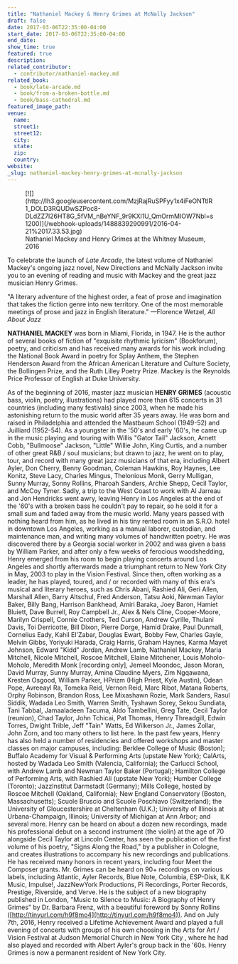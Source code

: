 ```yaml
---
title: "Nathaniel Mackey & Henry Grimes at McNally Jackson"
draft: false
date: 2017-03-06T22:35:00-04:00
start_date: 2017-03-06T22:35:00-04:00
end_date:
show_time: true
featured: true
description:
related_contributor:
  - contributor/nathaniel-mackey.md
related_book:
  - book/late-arcade.md
  - book/from-a-broken-bottle.md
  - book/bass-cathedral.md
featured_image_path:
venue:
  name:
  street1:
  street12:
  city:
  state:
  zip:
  country:
website:
_slug: nathaniel-mackey-henry-grimes-at-mcnally-jackson
---
```


<figure data-type="image">[![](http://lh3.googleusercontent.com/MzjRajRuSPFyy1x4iFeONTtlR1_DOLD3RQUDwSZPoc8-DLdZZ7l26HT8G_5fVM_nBeYNF_9r9KXl1U_QmOrmMIOW7Nbl=s1200)](/webhook-uploads/1488839290991/2016-04-21%2017.33.53.jpg)

<figcaption>Nathaniel Mackey and Henry Grimes at the Whitney Museum, 2016</figcaption>

</figure>

To celebrate the launch of _Late Arcade_, the latest volume of Nathaniel Mackey's ongoing jazz novel, New Directions and McNally Jackson invite you to an evening of reading and music with Mackey and the great jazz musician Henry Grimes.

"A literary adventure of the highest order, a feat of prose and imagination that takes the fiction genre into new territory. One of the most memorable meetings of prose and jazz in English literature." —Florence Wetzel, _All About Jazz_

**NATHANIEL MACKEY** was born in Miami, Florida, in 1947. He is the author of several books of fiction of "exquisite rhythmic lyricism" (Bookforum), poetry, and criticism and has received many awards for his work including the National Book Award in poetry for Splay Anthem, the Stephen Henderson Award from the African American Literature and Culture Society, the Bollingen Prize, and the Ruth Lilley Poetry Prize. Mackey is the Reynolds Price Professor of English at Duke University.

As of the beginning of 2016, master jazz musician **HENRY GRIMES** (acoustic bass, violin, poetry, illustrations) had played more than 615 concerts in 31 countries (including many festivals) since 2003, when he made his astonishing return to the music world after 35 years away. He was born and raised in Philadelphia and attended the Mastbaum School (1949-52) and Juilliard (1952-54). As a youngster in the '50's and early '60's, he came up in the music playing and touring with Willis "Gator Tail" Jackson, Arnett Cobb, "Bullmoose" Jackson, "Little" Willie John, King Curtis, and a number of other great R&B / soul musicians; but drawn to jazz, he went on to play, tour, and record with many great jazz musicians of that era, including Albert Ayler, Don Cherry, Benny Goodman, Coleman Hawkins, Roy Haynes, Lee Konitz, Steve Lacy, Charles Mingus, Thelonious Monk, Gerry Mulligan, Sunny Murray, Sonny Rollins, Pharoah Sanders, Archie Shepp, Cecil Taylor, and McCoy Tyner. Sadly, a trip to the West Coast to work with Al Jarreau and Jon Hendricks went awry, leaving Henry in Los Angeles at the end of the '60's with a broken bass he couldn't pay to repair, so he sold it for a small sum and faded away from the music world. Many years passed with nothing heard from him, as he lived in his tiny rented room in an S.R.O. hotel in downtown Los Angeles, working as a manual laborer, custodian, and maintenance man, and writing many volumes of handwritten poetry. He was discovered there by a Georgia social worker in 2002 and was given a bass by William Parker, and after only a few weeks of ferocious woodshedding, Henry emerged from his room to begin playing concerts around Los Angeles and shortly afterwards made a triumphant return to New York City in May, 2003 to play in the Vision Festival. Since then, often working as a leader, he has played, toured, and / or recorded with many of this era's musical and literary heroes, such as Chris Abani, Rashied Ali, Geri Allen, Marshall Allen, Barry Altschul, Fred Anderson, Tatsu Aoki, Newman Taylor Baker, Billy Bang, Harrison Bankhead, Amiri Baraka, Joey Baron, Hamiet Bluiett, Dave Burrell, Roy Campbell Jr., Alex & Nels Cline, Cooper-Moore, Marilyn Crispell, Connie Crothers, Ted Curson, Andrew Cyrille, Thulani Davis, Toi Derricotte, Bill Dixon, Pierre Dorge, Hamid Drake, Paul Dunmall, Cornelius Eady, Kahil El'Zabar, Douglas Ewart, Bobby Few, Charles Gayle, Melvin Gibbs, Yoriyuki Harada, Craig Harris, Graham Haynes, Karma Mayet Johnson, Edward "Kidd" Jordan, Andrew Lamb, Nathaniel Mackey, Maria Mitchell, Nicole Mitchell, Roscoe Mitchell, Elaine Mitchener, Louis Moholo-Moholo, Meredith Monk [recording only], Jemeel Moondoc, Jason Moran, David Murray, Sunny Murray, Amina Claudine Myers, Zim Ngqawana, Kresten Osgood, William Parker, HPrizm (High Priest, Kyle Austin), Odean Pope, Avreeayl Ra, Tomeka Reid, Vernon Reid, Marc Ribot, Matana Roberts, Orphy Robinson, Brandon Ross, Lee Mixashawn Rozie, Mark Sanders, Rasul Siddik, Wadada Leo Smith, Warren Smith, Tyshawn Sorey, Sekou Sundiata, Tani Tabbal, Jamaaladeen Tacuma, Aldo Tambellini, Greg Tate, Cecil Taylor (reunion), Chad Taylor, John Tchicai, Pat Thomas, Henry Threadgill, Edwin Torres, Dwight Trible, Jeff "Tain" Watts, Ed Wilkerson Jr., James Zollar, John Zorn, and too many others to list here. In the past few years, Henry has also held a number of residencies and offered workshops and master classes on major campuses, including: Berklee College of Music (Boston); Buffalo Academy for Visual & Performing Arts (upstate New York); CalArts, hosted by Wadada Leo Smith (Valencia, California); the Carlucci School, with Andrew Lamb and Newman Taylor Baker (Portugal); Hamilton College of Performing Arts, with Rashied Ali (upstate New York); Humber College (Toronto); JazzInstitut Darmstadt (Germany); Mills College, hosted by Roscoe Mitchell (Oakland, California); New England Conservatory (Boston, Massachusetts); Scuole Bruscio and Scuole Poschiavo (Switzerland); the University of Gloucestershire at Cheltenham (U.K.); University of Illinois at Urbana-Champaign, Illinois; University of Michigan at Ann Arbor; and several more. Henry can be heard on about a dozen new recordings, made his professional debut on a second instrument (the violin) at the age of 70 alongside Cecil Taylor at Lincoln Center, has seen the publication of the first volume of his poetry, "Signs Along the Road," by a publisher in Cologne, and creates illustrations to accompany his new recordings and publications. He has received many honors in recent years, including four Meet the Composer grants. Mr. Grimes can be heard on 90+ recordings on various labels, including Atlantic, Ayler Records, Blue Note, Columbia, ESP-Disk, ILK Music, Impulse!, JazzNewYork Productions, Pi Recordings, Porter Records, Prestige, Riverside, and Verve. He is the subject of a new biography published in London, "Music to Silence to Music: A Biography of Henry Grimes" by Dr. Barbara Frenz, with a beautiful foreword by Sonny Rollins ([http://tinyurl.com/h9f8mo4](http://tinyurl.com/h9f8mo4)). And on July 7th, 2016, Henry received a Lifetime Achievement Award and played a full evening of concerts with groups of his own choosing in the Arts for Art / Vision Festival at Judson Memorial Church in New York City , where he had also played and recorded with Albert Ayler's group back in the '60s. Henry Grimes is now a permanent resident of New York City.

